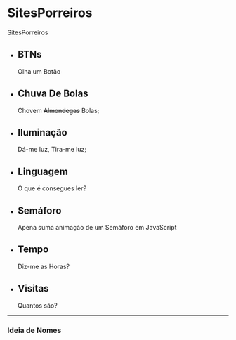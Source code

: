 # SitesPorreiros
 SitesPorreiros

 - ## BTNs 

   Olha um Botão

 - ## Chuva De Bolas

    Chovem ~~Almondegas~~ Bolas;

 - ## Iluminação

    Dá-me luz, Tira-me luz;

 - ## Linguagem

    O que é consegues ler?

 - ## Semáforo

    Apena suma animação de um Semáforo em JavaScript

 - ## Tempo

    Diz-me as Horas?

 - ## Visitas

    Quantos são?




---

### Ideia de Nomes

<!-- - A Teia Inútil
- Sites Porreiros
- Etisbew -->
